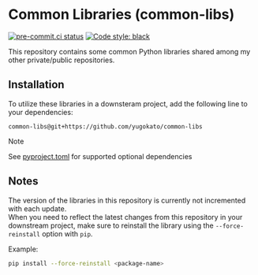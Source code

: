 Common Libraries (common-libs)
======================

[![pre-commit.ci status](https://results.pre-commit.ci/badge/github/yugokato/common-libs/main.svg)](https://results.pre-commit.ci/latest/github/yugokato/common-libs/main)
[![Code style: black](https://img.shields.io/badge/code%20style-black-000000.svg)](https://github.com/psf/black)

This repository contains some common Python libraries shared among my other private/public repositories.


## Installation

To utilize these libraries in a downsteram project, add the following line to your dependencies:
```
common-libs@git+https://github.com/yugokato/common-libs
```

> [!NOTE]
> See [pyproject.toml](pyproject.toml) for supported optional dependencies


## Notes

The version of the libraries in this repository is currently not incremented with each update.  
When you need to reflect the latest changes from this repository in your downstream project, make sure to reinstall the library using the `--force-reinstall` option with `pip`. 

Example:

  ```sh
  pip install --force-reinstall <package-name>
  ```
